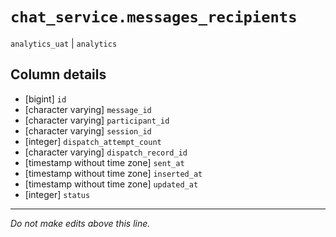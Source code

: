 # `chat_service.messages_recipients`
`analytics_uat` | `analytics`

## Column details
* [bigint]    `id`
* [character varying] `message_id`
* [character varying] `participant_id`
* [character varying] `session_id`
* [integer]   `dispatch_attempt_count`
* [character varying] `dispatch_record_id`
* [timestamp without time zone] `sent_at`
* [timestamp without time zone] `inserted_at`
* [timestamp without time zone] `updated_at`
* [integer]   `status`

-------------------------------------------------------------------------------
*Do not make edits above this line.*
